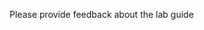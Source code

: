 Please provide feedback about the lab guide

<grouped-questions source="./../questions/feedback/feedback-metadata.md" />